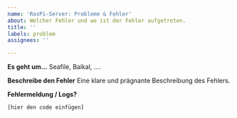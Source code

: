 ```yaml
---
name: 'RasPi-Server: Probleme & Fehler'
about: Welcher Fehler und wo ist der Fehler aufgetreten.
title: ''
labels: problem
assignees: ''

---
```


**Es geht um...**
Seafile, Baikal, ....

**Beschreibe den Fehler**
Eine klare und prägnante Beschreibung des Fehlers.

**Fehlermeldung / Logs?**
```
[hier den code einfügen]
```
